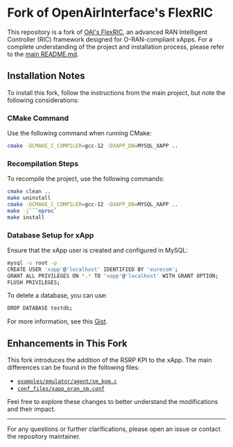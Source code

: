 # Fork of OpenAirInterface's FlexRIC

This repository is a fork of [OAI's FlexRIC](https://gitlab.eurecom.fr/oai/flexric), an advanced RAN Intelligent Controller (RIC) framework designed for O-RAN-compliant xApps. For a complete understanding of the project and installation process, please refer to the [main README.md](https://github.com/Ali78k/FlexRIC/blob/br-flexric/Official_README.md).

## Installation Notes

To install this fork, follow the instructions from the main project, but note the following considerations:

### CMake Command
Use the following command when running CMake:
```bash
cmake -DCMAKE_C_COMPILER=gcc-12 -DXAPP_DB=MYSQL_XAPP ..
`````

### Recompilation Steps
To recompile the project, use the following commands:
```bash
cmake clean ..
make uninstall
cmake -DCMAKE_C_COMPILER=gcc-12 -DXAPP_DB=MYSQL_XAPP ..
make -j```nproc`
make install
```

### Database Setup for xApp
Ensure that the xApp user is created and configured in MySQL:
```bash
mysql -u root -p
CREATE USER 'xapp'@'localhost' IDENTIFIED BY 'eurecom';
GRANT ALL PRIVILEGES ON *.* TO 'xapp'@'localhost' WITH GRANT OPTION;
FLUSH PRIVILEGES;
`````

To delete a database, you can use:
```bash
DROP DATABASE testdb;
`````
For more information, see this [Gist](https://gist.github.com/Ali78k/f24cbf6552970574611a2306cfc8a2be).

## Enhancements in This Fork

This fork introduces the addition of the RSRP KPI to the xApp. The main differences can be found in the following files:

- [`examples/emulator/agent/sm_kpm.c`](https://github.com/Ali78k/FlexRIC/blob/br-flexric/examples/emulator/agent/sm_kpm.c#L78-L92)
- [`conf_files/xapp_oran_sm.conf`](https://github.com/Ali78k/FlexRIC/blob/br-flexric/conf_files/xapp_oran_sm.conf#L34-L35)


Feel free to explore these changes to better understand the modifications and their impact.

---
For any questions or further clarifications, please open an issue or contact the repository maintainer.
